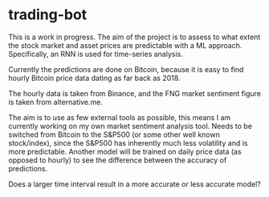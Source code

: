 # trading-bot

This is a work in progress. The aim of the project is to assess to what extent the stock market and asset prices are predictable with a ML approach.
Specifically, an RNN is used for time-series analysis.

Currently the predictions are done on Bitcoin, because it is easy to find hourly Bitcoin price data dating as far back as 2018.

The hourly data is taken from Binance, and the FNG market sentiment figure is taken from alternative.me.

The aim is to use as few external tools as possible, this means I am currently working on my own market sentiment analysis tool.
Needs to be switched from Bitcoin to the S&P500 (or some other well known stock/index), since the S&P500 has inherently much
less volatility and is more predictable.
Another model will be trained on daily price data (as opposed to hourly) to see the difference between the accuracy of predictions.

Does a larger time interval result in a more accurate or less accurate model?
